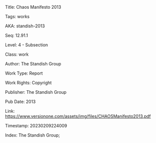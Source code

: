Title:  Chaos Manifesto 2013

Tags:   works

AKA:    standish-2013

Seq:    12.91.1

Level:  4 - Subsection

Class:  work

Author: The Standish Group

Work Type: Report

Work Rights: Copyright

Publisher: The Standish Group

Pub Date: 2013

Link:   https://www.versionone.com/assets/img/files/CHAOSManifesto2013.pdf

Timestamp: 20230209224009

Index:  The Standish Group; 

